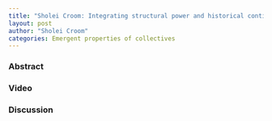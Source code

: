 ```yaml
---
title: "Sholei Croom: Integrating structural power and historical contingency into computational frameworks of social behavior"
layout: post
author: "Sholei Croom"
categories: Emergent properties of collectives
---
```


### Abstract

### Video

### Discussion

